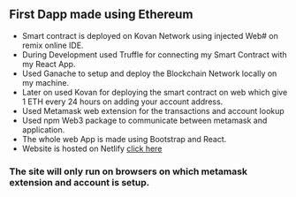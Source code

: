 ## First Dapp made using Ethereum
 - Smart contract is deployed on Kovan Network using injected Web# on remix online IDE.
 - During Development used Truffle for connecting my Smart Contract with my React App.
 - Used Ganache to setup and deploy the Blockchain Network locally on my machine.
 - Later on used Kovan for deploying the smart contract on web which give 1 ETH every 24 hours on adding your account address.
 - Used Metamask web extension for the transactions and account lookup
 - Used npm Web3 package to communicate between metamask and application.
 - The whole web App is made using Bootstrap and React.
 - Website is hosted on Netlify [click here](https://election-dapp-srrathi.netlify.app/)
### The site will only run on browsers on which metamask extension and account is setup.
